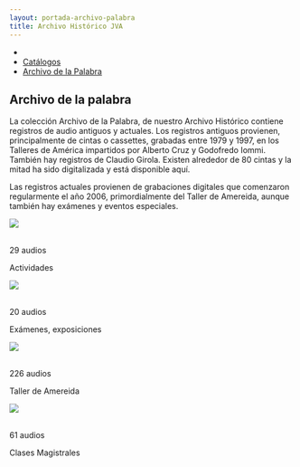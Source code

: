 ```yaml
---
layout: portada-archivo-palabra
title: Archivo Histórico JVA
---
```

<div class='contenedor-sin-relleno'>
  <div class='fila'>
    <div class='col-lg-12 oculto-xs'>
      <ul id='breadcrumb'>
        <li><a href='pags/home'><i class="icn icn-hogar-l icn-md"></i></a></li>
        <li><a href='pags/sobre_el_archivo'> Catálogos</a></li>
        <li><a href='pags/resena_historia'> Archivo de la Palabra</a></li>
      </ul>
    </div>
  </div>
</div>
<div class='fondo-blanco'>
  <div class='wrap'>          
    <div class='fila'>
      <div class='col-lg-6 col-md-8 col-sm-12 col-xs-12'>
        <h2 class='rojo-claro'>Archivo de la palabra</h2>
        <p class='xs fina'>La colección Archivo de la Palabra, de nuestro Archivo Histórico contiene registros de audio antiguos y actuales.
        Los registros antiguos provienen, principalmente de cintas o cassettes, grabadas entre 1979 y 1997, en los Talleres de América impartidos por Alberto Cruz y Godofredo Iommi. También hay registros de Claudio Girola. Existen alrededor de 80 cintas y la mitad ha sido digitalizada y está disponible aquí.</p>
        <p class='xs fina'> Las registros actuales provienen de grabaciones digitales que comenzaron regularmente el año 2006, primordialmente del Taller de Amereida, aunque también hay exámenes y eventos especiales.</p>
      </div>
    </div>
    <div class='fila'>
      <div class='col-lg-3 col-md-3 col-sm-6 col-xs-12'> 
        <div class='prev-imagen lg'>
          <a><img class='ancho-maximo'src="{{ site.baseurl }}/img/img-archivo/actividad-cat-audio.jpg"><div class="text-content"><p class='blanco'><i class="icn icn-parlante-l icn-lg blanco"></i></br>29 audios</p></div></a> 
          <div class="franja-categoria fondo-rojo-claro">
            <p>Actividades</p>
          </div>
        </div>
      </div>
      <div class='col-lg-3 col-md-3 col-sm-6 col-xs-12'>
        <div class='prev-imagen lg'>
          <a><img class='ancho-maximo' src="{{ site.baseurl }}/img/img-archivo/examenes-cat.jpg"><div class="text-content"><p class='blanco'><i class="icn icn-parlante-l icn-lg blanco"></i></br>20 audios</p></div></a>
          <div class="franja-categoria fondo-rojo-claro">
            <p>Exámenes, exposiciones</p>
          </div>
        </div>
      </div> 
      <div class='col-lg-3 col-md-3 col-sm-6 col-xs-12'>
        <div class='prev-imagen lg'>
          <a><img class='ancho-maximo'src="{{ site.baseurl }}/img/img-archivo/amereida-cat-audio.jpg"><div class="text-content"><p class='blanco'><i class="icn icn-parlante-l icn-lg blanco"></i></br>226 audios<p></div></a>
          <div class="franja-categoria fondo-rojo-claro">
            <p>Taller de Amereida</p>
          </div>
        </div>
      </div>
      <div class='col-lg-3 col-md-3 col-sm-6 col-xs-12'>
        <div class='prev-imagen lg'>
          <a><img class='ancho-maximo'src="{{ site.baseurl }}/img/img-archivo/magistral-cat.jpg"><div class="text-content"><p class='blanco'><i class="icn icn-parlante-l icn-lg blanco"></i></br>61 audios</p></div></a>
          <div class="franja-categoria fondo-rojo-claro">
            <p>Clases Magistrales</p>
          </div>
        </div>
      </div>
    </div>
  </div>
</div> 